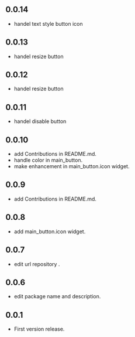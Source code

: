 ## 0.0.14

* handel text style  button icon
## 0.0.13

* handel resize button

## 0.0.12

* handel resize button

## 0.0.11

* handel disable button

## 0.0.10

* add Contributions in README.md.
* handle color in main_button.
* make enhancement in main_button.icon widget.

## 0.0.9

* add Contributions in README.md.

## 0.0.8

* add main_button.icon widget.

## 0.0.7

* edit url repository .

## 0.0.6

* edit package name and description.

## 0.0.1

* First version release.

